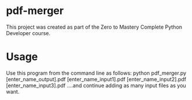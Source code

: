 # pdf-merger

This project was created as part of the Zero to Mastery Complete Python Developer course.

# Usage

Use this program from the command line as follows:
python pdf_merger.py [enter_name_output].pdf [enter_name_input1].pdf [enter_name_input2].pdf [enter_name_input3].pdf ....and continue adding as many input files as you want.
